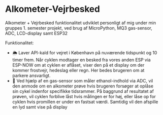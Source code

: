 # Alkometer-Vejrbesked
Alkometer + Vejrbesked funktionalitet udviklet personligt af mig under min gruppes 1. semester projekt, ved brug af MicroPython, MQ3 gas-sensor, ADC, LCD-display samt ESP32

Funktionalitet:
* 🌦️ Laver API-kald for vejret i København på nuværende tidspunkt og 10 timer frem. Når cyklen modtager en besked fra vores anden ESP via ESP-NOW om at cyklen er aflåset,  viser den på et display om der kommer frostvejr, hedeslag eller regn. Her bedes brugeren om at parkere ansvarligt.
* 🍺 Ved hjælp af en gas-sensor som måler ethanol-indhold via ADC, vil den anmode om en alkometer prøve hvis brugeren forsøger at oplåse sin cykel indenfor specifikke tidsrammer. På baggrund af resultatet af prøven, vil cyklen forblive låst hvis målingen er for høj, eller låse op for cyklen hvis promillen er under en fastsat værdi. Samtidig vil den afspille en lyd samt vise på display
